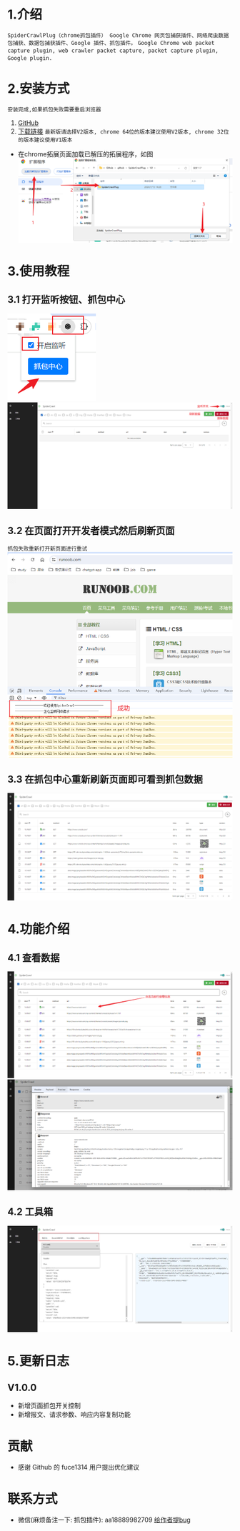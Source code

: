 # 1.介绍

`
SpiderCrawlPlug（chrome抓包插件） Google Chrome 网页包捕获插件、网络爬虫数据包捕获、数据包捕获插件、Google 插件、抓包插件。
`
`Google Chrome web packet capture plugin, web crawler packet capture, packet capture plugin, Google plugin.`

# 2.安装方式

`安装完成,如果抓包失败需要重启浏览器`

1. [GitHub](https://github.com/peng0928/SpiderCrawlPlug)
2. [下载链接](https://github.com/peng0928/SpiderCrawlPlug/archive/refs/heads/main.zip)
`最新版请选择V2版本, chrome 64位的版本建议使用V2版本, chrome 32位的版本建议使用V1版本`
- 在chrome拓展页面加载已解压的拓展程序，如图
  ![img.png](img/img.png)

# 3.使用教程

## 3.1 打开监听按钮、抓包中心

![img.png](img/img2.png)
![img.png](img/img3.png)

## 3.2 在页面打开开发者模式然后刷新页面

`抓包失败重新打开新页面进行重试`
![img.png](img/img4.png)

## 3.3 在抓包中心重新刷新页面即可看到抓包数据

![img.png](img/img5.png)
# 4.功能介绍
## 4.1 查看数据
![img_1.png](img/img_1.png)
![img_2.png](img/img_2.png)
## 4.2 工具箱
![img_3.png](img/img_3.png)

# 5.更新日志
## V1.0.0
- 新增页面抓包开关控制
- 新增报文、请求参数、响应内容复制功能

# 贡献
- 感谢 Github 的 fuce1314 用户提出优化建议


# 联系方式
- 微信(麻烦备注一下: 抓包插件): aa18889982709
[给作者提bug](https://github.com/peng0928/SpiderCrawlPlug/issues)
